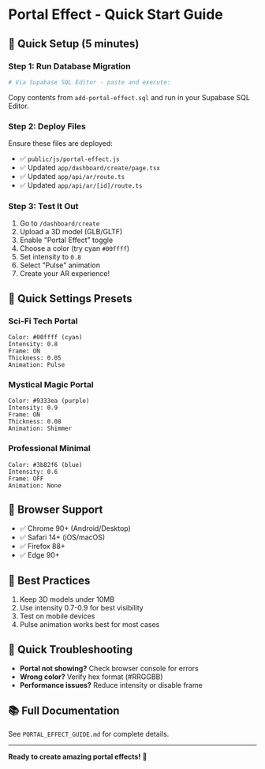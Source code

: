 # Portal Effect - Quick Start Guide

## 🚀 Quick Setup (5 minutes)

### Step 1: Run Database Migration
```bash
# Via Supabase SQL Editor - paste and execute:
```
Copy contents from `add-portal-effect.sql` and run in your Supabase SQL Editor.

### Step 2: Deploy Files
Ensure these files are deployed:
- ✅ `public/js/portal-effect.js`
- ✅ Updated `app/dashboard/create/page.tsx`
- ✅ Updated `app/api/ar/route.ts`
- ✅ Updated `app/api/ar/[id]/route.ts`

### Step 3: Test It Out
1. Go to `/dashboard/create`
2. Upload a 3D model (GLB/GLTF)
3. Enable "Portal Effect" toggle
4. Choose a color (try cyan `#00ffff`)
5. Set intensity to `0.8`
6. Select "Pulse" animation
7. Create your AR experience!

## 🎨 Quick Settings Presets

### Sci-Fi Tech Portal
```
Color: #00ffff (cyan)
Intensity: 0.8
Frame: ON
Thickness: 0.05
Animation: Pulse
```

### Mystical Magic Portal
```
Color: #9333ea (purple)
Intensity: 0.9
Frame: ON
Thickness: 0.08
Animation: Shimmer
```

### Professional Minimal
```
Color: #3b82f6 (blue)
Intensity: 0.6
Frame: OFF
Animation: None
```

## 📱 Browser Support
- ✅ Chrome 90+ (Android/Desktop)
- ✅ Safari 14+ (iOS/macOS)
- ✅ Firefox 88+
- ✅ Edge 90+

## 🎯 Best Practices
1. Keep 3D models under 10MB
2. Use intensity 0.7-0.9 for best visibility
3. Test on mobile devices
4. Pulse animation works best for most cases

## 🐛 Quick Troubleshooting
- **Portal not showing?** Check browser console for errors
- **Wrong color?** Verify hex format (#RRGGBB)
- **Performance issues?** Reduce intensity or disable frame

## 📚 Full Documentation
See `PORTAL_EFFECT_GUIDE.md` for complete details.

---

**Ready to create amazing portal effects!** 🌟
